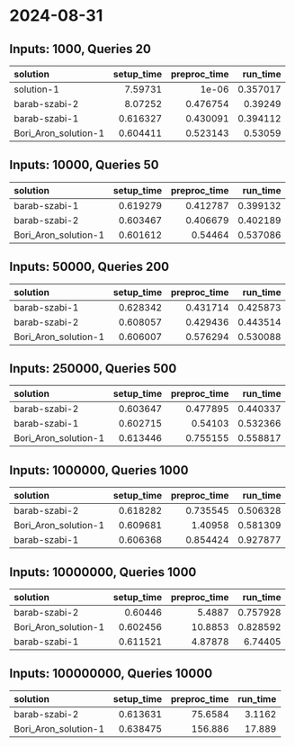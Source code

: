 # 2024-08-31

## Inputs: 1000, Queries 20

| solution             |   setup_time |   preproc_time |   run_time |
|:---------------------|-------------:|---------------:|-----------:|
| solution-1           |     7.59731  |       1e-06    |   0.357017 |
| barab-szabi-2        |     8.07252  |       0.476754 |   0.39249  |
| barab-szabi-1        |     0.616327 |       0.430091 |   0.394112 |
| Bori_Aron_solution-1 |     0.604411 |       0.523143 |   0.53059  |

## Inputs: 10000, Queries 50

| solution             |   setup_time |   preproc_time |   run_time |
|:---------------------|-------------:|---------------:|-----------:|
| barab-szabi-1        |     0.619279 |       0.412787 |   0.399132 |
| barab-szabi-2        |     0.603467 |       0.406679 |   0.402189 |
| Bori_Aron_solution-1 |     0.601612 |       0.54464  |   0.537086 |

## Inputs: 50000, Queries 200

| solution             |   setup_time |   preproc_time |   run_time |
|:---------------------|-------------:|---------------:|-----------:|
| barab-szabi-1        |     0.628342 |       0.431714 |   0.425873 |
| barab-szabi-2        |     0.608057 |       0.429436 |   0.443514 |
| Bori_Aron_solution-1 |     0.606007 |       0.576294 |   0.530088 |

## Inputs: 250000, Queries 500

| solution             |   setup_time |   preproc_time |   run_time |
|:---------------------|-------------:|---------------:|-----------:|
| barab-szabi-2        |     0.603647 |       0.477895 |   0.440337 |
| barab-szabi-1        |     0.602715 |       0.54103  |   0.532366 |
| Bori_Aron_solution-1 |     0.613446 |       0.755155 |   0.558817 |

## Inputs: 1000000, Queries 1000

| solution             |   setup_time |   preproc_time |   run_time |
|:---------------------|-------------:|---------------:|-----------:|
| barab-szabi-2        |     0.618282 |       0.735545 |   0.506328 |
| Bori_Aron_solution-1 |     0.609681 |       1.40958  |   0.581309 |
| barab-szabi-1        |     0.606368 |       0.854424 |   0.927877 |

## Inputs: 10000000, Queries 1000

| solution             |   setup_time |   preproc_time |   run_time |
|:---------------------|-------------:|---------------:|-----------:|
| barab-szabi-2        |     0.60446  |        5.4887  |   0.757928 |
| Bori_Aron_solution-1 |     0.602456 |       10.8853  |   0.828592 |
| barab-szabi-1        |     0.611521 |        4.87878 |   6.74405  |

## Inputs: 100000000, Queries 10000

| solution             |   setup_time |   preproc_time |   run_time |
|:---------------------|-------------:|---------------:|-----------:|
| barab-szabi-2        |     0.613631 |        75.6584 |     3.1162 |
| Bori_Aron_solution-1 |     0.638475 |       156.886  |    17.889  |
